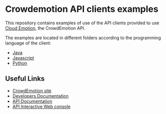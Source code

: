 # Crowdemotion API clients examples

This repository contains examples of use of the API clients provided to use [Cloud Emotion](https://developers.crowdemotion.co.uk/api/), the CrowdEmotion API.

The examples are located in different folders according to the programming language of the client:

* [Java](https://github.com/CrowdEmotion/crowdemotion-api-clients-examples/tree/master/java)
* [Javascript](https://github.com/CrowdEmotion/crowdemotion-api-clients-examples/tree/master/js)
* [Python](https://github.com/CrowdEmotion/crowdemotion-api-clients-examples/tree/master/java)


## Useful Links

* [CrowdEmotion site](http://www.crowdemotion.co.uk/)
* [Developers Documentation](https://developers.crowdemotion.co.uk/)
* [API Documentation](https://developers.crowdemotion.co.uk/api/)
* [API Interactive Web console](https://developers.crowdemotion.co.uk/api-doc/)

